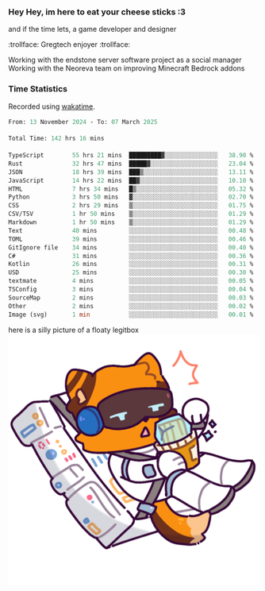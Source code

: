 ### Hey Hey, im here to eat your cheese sticks :3
and if the time lets, a game developer and designer

:trollface: Gregtech enjoyer :trollface:

Working with the endstone server software project as a social manager<br>
Working with the Neoreva team on improving Minecraft Bedrock addons

### Time Statistics
Recorded using [wakatime](https://wakatime.com).

<!--START_SECTION:waka-->

```ocaml
From: 13 November 2024 - To: 07 March 2025

Total Time: 142 hrs 16 mins

TypeScript        55 hrs 21 mins  █████████▓░░░░░░░░░░░░░░░   38.90 %
Rust              32 hrs 47 mins  █████▓░░░░░░░░░░░░░░░░░░░   23.04 %
JSON              18 hrs 39 mins  ███▒░░░░░░░░░░░░░░░░░░░░░   13.11 %
JavaScript        14 hrs 22 mins  ██▓░░░░░░░░░░░░░░░░░░░░░░   10.10 %
HTML              7 hrs 34 mins   █▒░░░░░░░░░░░░░░░░░░░░░░░   05.32 %
Python            3 hrs 50 mins   ▓░░░░░░░░░░░░░░░░░░░░░░░░   02.70 %
CSS               2 hrs 29 mins   ▒░░░░░░░░░░░░░░░░░░░░░░░░   01.75 %
CSV/TSV           1 hr 50 mins    ▒░░░░░░░░░░░░░░░░░░░░░░░░   01.29 %
Markdown          1 hr 50 mins    ▒░░░░░░░░░░░░░░░░░░░░░░░░   01.29 %
Text              40 mins         ░░░░░░░░░░░░░░░░░░░░░░░░░   00.48 %
TOML              39 mins         ░░░░░░░░░░░░░░░░░░░░░░░░░   00.46 %
GitIgnore file    34 mins         ░░░░░░░░░░░░░░░░░░░░░░░░░   00.40 %
C#                31 mins         ░░░░░░░░░░░░░░░░░░░░░░░░░   00.36 %
Kotlin            26 mins         ░░░░░░░░░░░░░░░░░░░░░░░░░   00.31 %
USD               25 mins         ░░░░░░░░░░░░░░░░░░░░░░░░░   00.30 %
textmate          4 mins          ░░░░░░░░░░░░░░░░░░░░░░░░░   00.05 %
TSConfig          3 mins          ░░░░░░░░░░░░░░░░░░░░░░░░░   00.04 %
SourceMap         2 mins          ░░░░░░░░░░░░░░░░░░░░░░░░░   00.03 %
Other             2 mins          ░░░░░░░░░░░░░░░░░░░░░░░░░   00.02 %
Image (svg)       1 min           ░░░░░░░░░░░░░░░░░░░░░░░░░   00.01 %
```

<!--END_SECTION:waka-->

here is a silly picture of a floaty legitbox
![Silly legitbox](goobernoback_lower.png)
